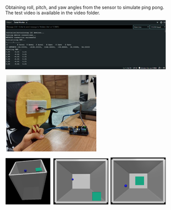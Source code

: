 Obtaining roll, pitch, and yaw angles from the sensor to simulate ping pong. The test video is available in the video folder.<br />

![](https://github.com/Sinakzm1379/Robotics_Course_Project/blob/main/Pictures/RPY.png)  <br />

![](https://github.com/Sinakzm1379/Robotics_Course_Project/blob/main/Pictures/Ping%20Pong%20Rocket.png)  <br />

![](https://github.com/Sinakzm1379/Robotics_Course_Project/blob/main/Pictures/PingPong%20Game.png)  <br />
